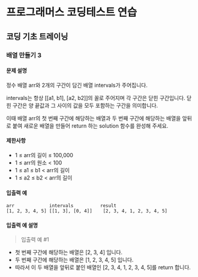 # 프로그래머스 코딩테스트 연습

## 코딩 기초 트레이닝

### 배열 만들기 3

#### 문제 설명
정수 배열 arr와 2개의 구간이 담긴 배열 intervals가 주어집니다.

intervals는 항상 [[a1, b1], [a2, b2]]의 꼴로 주어지며 각 구간은 닫힌 구간입니다. 닫힌 구간은 양 끝값과 그 사이의 값을 모두 포함하는 구간을 의미합니다.

이때 배열 arr의 첫 번째 구간에 해당하는 배열과 두 번째 구간에 해당하는 배열을 앞뒤로 붙여 새로운 배열을 만들어 return 하는 solution 함수를 완성해 주세요.

#### 제한사항
- 1 ≤ arr의 길이 ≤ 100,000
- 1 ≤ arr의 원소 < 100
- 1 ≤ a1 ≤ b1 < arr의 길이
- 1 ≤ a2 ≤ b2 < arr의 길이

#### 입출력 예
```
arr	            intervals	       result
[1, 2, 3, 4, 5]	[[1, 3], [0, 4]]	[2, 3, 4, 1, 2, 3, 4, 5]
```

#### 입출력 예 설명
> 입출력 예 #1
- 첫 번째 구간에 해당하는 배열은 [2, 3, 4] 입니다.
- 두 번째 구간에 해당하는 배열은 [1, 2, 3, 4, 5] 입니다.
- 따라서 이 두 배열을 앞뒤로 붙인 배열인 [2, 3, 4, 1, 2, 3, 4, 5]를 return 합니다.
